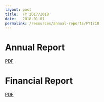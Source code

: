 ```yaml
---
layout: post
title:  FY 2017/2018
date:   2018-01-01
permalink: /resources/annual-reports/FY1718
---
```


# **Annual Report**
[PDF](/resources/annual-reports/files/Sentosa_AR_1718.pdf)


# **Financial Report**
[PDF](/resources/annual-reports/files/Sentosa_AR_1718_Financial_Report.pdf)
